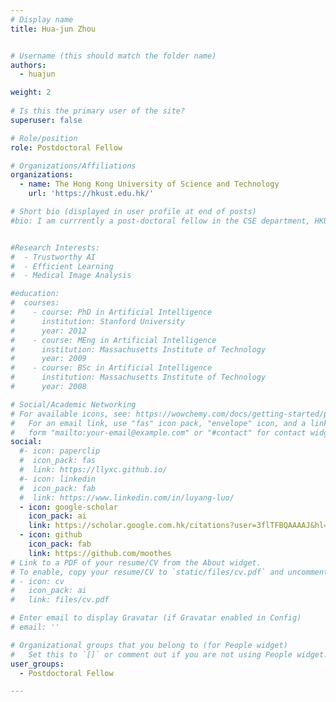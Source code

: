 ```yaml
---
# Display name
title: Hua-jun Zhou


# Username (this should match the folder name)
authors:
  - huajun

weight: 2  
  
# Is this the primary user of the site?
superuser: false

# Role/position
role: Postdoctoral Fellow

# Organizations/Affiliations
organizations:
  - name: The Hong Kong University of Science and Technology
    url: 'https://hkust.edu.hk/'

# Short bio (displayed in user profile at end of posts)
#bio: I am currrently a post-doctoral fellow in the CSE department, HKUST, working with Prof. Hao Chen. Before that, I received my Ph.D. from the CSE department, CUHK, advised by Prof. HENG Pheng-Ann and Prof. WONG, Tien-Tsin. Previously, I received my B.Sc. from the CSE department, CUHK in 2018.


#Research Interests:
#  - Trustworthy AI
#  - Efficient Learning
#  - Medical Image Analysis

#education:
#  courses:
#    - course: PhD in Artificial Intelligence
#      institution: Stanford University
#      year: 2012
#    - course: MEng in Artificial Intelligence
#      institution: Massachusetts Institute of Technology
#      year: 2009
#    - course: BSc in Artificial Intelligence
#      institution: Massachusetts Institute of Technology
#      year: 2008

# Social/Academic Networking
# For available icons, see: https://wowchemy.com/docs/getting-started/page-builder/#icons
#   For an email link, use "fas" icon pack, "envelope" icon, and a link in the
#   form "mailto:your-email@example.com" or "#contact" for contact widget.
social:
  #- icon: paperclip
  #  icon_pack: fas
  #  link: https://llyxc.github.io/
  #- icon: linkedin
  #  icon_pack: fab
  #  link: https://www.linkedin.com/in/luyang-luo/
  - icon: google-scholar
    icon_pack: ai
    link: https://scholar.google.com.hk/citations?user=3flTFBQAAAAJ&hl=zh-CN
  - icon: github
    icon_pack: fab
    link: https://github.com/moothes
# Link to a PDF of your resume/CV from the About widget.
# To enable, copy your resume/CV to `static/files/cv.pdf` and uncomment the lines below.
# - icon: cv
#   icon_pack: ai
#   link: files/cv.pdf

# Enter email to display Gravatar (if Gravatar enabled in Config)
# email: ''

# Organizational groups that you belong to (for People widget)
#   Set this to `[]` or comment out if you are not using People widget.
user_groups:
  - Postdoctoral Fellow

---
```

